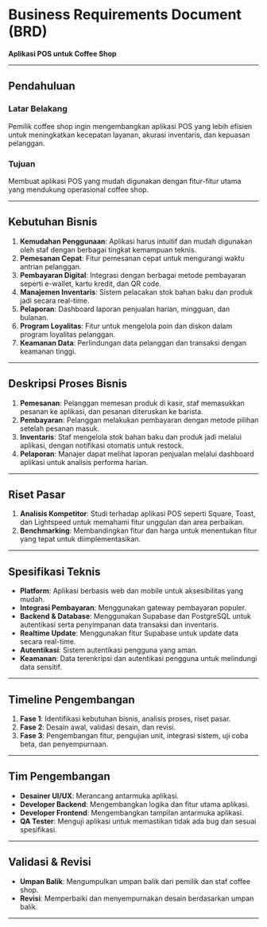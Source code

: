 # Business Requirements Document (BRD)
**Aplikasi POS untuk Coffee Shop**

---

## Pendahuluan

### Latar Belakang
Pemilik coffee shop ingin mengembangkan aplikasi POS yang lebih efisien untuk meningkatkan kecepatan layanan, akurasi inventaris, dan kepuasan pelanggan.

### Tujuan
Membuat aplikasi POS yang mudah digunakan dengan fitur-fitur utama yang mendukung operasional coffee shop.

---

## Kebutuhan Bisnis

1. **Kemudahan Penggunaan**: Aplikasi harus intuitif dan mudah digunakan oleh staf dengan berbagai tingkat kemampuan teknis.
2. **Pemesanan Cepat**: Fitur pemesanan cepat untuk mengurangi waktu antrian pelanggan.
3. **Pembayaran Digital**: Integrasi dengan berbagai metode pembayaran seperti e-wallet, kartu kredit, dan QR code.
4. **Manajemen Inventaris**: Sistem pelacakan stok bahan baku dan produk jadi secara real-time.
5. **Pelaporan**: Dashboard laporan penjualan harian, mingguan, dan bulanan.
6. **Program Loyalitas**: Fitur untuk mengelola poin dan diskon dalam program loyalitas pelanggan.
7. **Keamanan Data**: Perlindungan data pelanggan dan transaksi dengan keamanan tinggi.

---

## Deskripsi Proses Bisnis

1. **Pemesanan**: Pelanggan memesan produk di kasir, staf memasukkan pesanan ke aplikasi, dan pesanan diteruskan ke barista.
2. **Pembayaran**: Pelanggan melakukan pembayaran dengan metode pilihan setelah pesanan masuk.
3. **Inventaris**: Staf mengelola stok bahan baku dan produk jadi melalui aplikasi, dengan notifikasi otomatis untuk restock.
4. **Pelaporan**: Manajer dapat melihat laporan penjualan melalui dashboard aplikasi untuk analisis performa harian.

---

## Riset Pasar

1. **Analisis Kompetitor**: Studi terhadap aplikasi POS seperti Square, Toast, dan Lightspeed untuk memahami fitur unggulan dan area perbaikan.
2. **Benchmarking**: Membandingkan fitur dan harga untuk menentukan fitur yang tepat untuk diimplementasikan.

---

## Spesifikasi Teknis

- **Platform**: Aplikasi berbasis web dan mobile untuk aksesibilitas yang mudah.
- **Integrasi Pembayaran**: Menggunakan gateway pembayaran populer.
- **Backend & Database**: Menggunakan Supabase dan PostgreSQL untuk autentikasi serta penyimpanan data transaksi dan inventaris.
- **Realtime Update**: Menggunakan fitur Supabase untuk update data secara real-time.
- **Autentikasi**: Sistem autentikasi pengguna yang aman.
- **Keamanan**: Data terenkripsi dan autentikasi pengguna untuk melindungi data sensitif.

---

## Timeline Pengembangan

1. **Fase 1**: Identifikasi kebutuhan bisnis, analisis proses, riset pasar.
2. **Fase 2**: Desain awal, validasi desain, dan revisi.
3. **Fase 3**: Pengembangan fitur, pengujian unit, integrasi sistem, uji coba beta, dan penyempurnaan.

---

## Tim Pengembangan

- **Desainer UI/UX**: Merancang antarmuka aplikasi.
- **Developer Backend**: Mengembangkan logika dan fitur utama aplikasi.
- **Developer Frontend**: Mengembangkan tampilan antarmuka aplikasi.
- **QA Tester**: Menguji aplikasi untuk memastikan tidak ada bug dan sesuai spesifikasi.

---

## Validasi & Revisi

- **Umpan Balik**: Mengumpulkan umpan balik dari pemilik dan staf coffee shop.
- **Revisi**: Memperbaiki dan menyempurnakan desain berdasarkan umpan balik.

--- 
